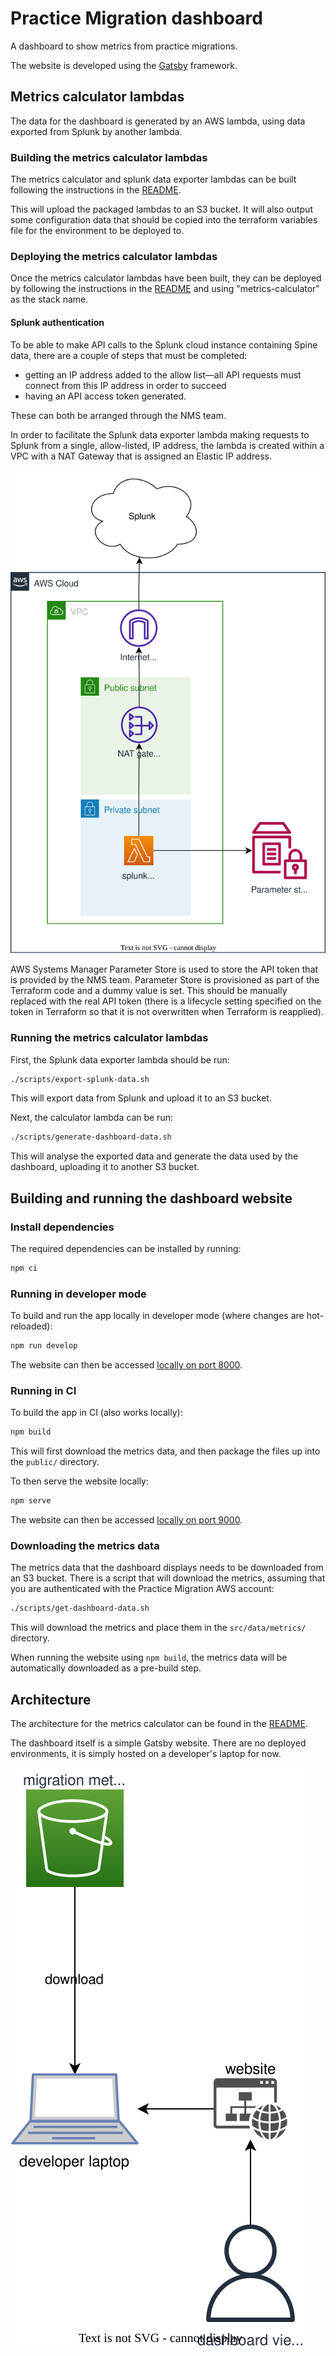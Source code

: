 # Practice Migration dashboard

A dashboard to show metrics from practice migrations.

The website is developed using the [Gatsby](https://www.gatsbyjs.com/) framework.

## Metrics calculator lambdas

The data for the dashboard is generated by an AWS lambda, using data exported from Splunk by another lambda.

### Building the metrics calculator lambdas

The metrics calculator and splunk data exporter lambdas can be built following the instructions in the [README](metrics-calculator/README.md).

This will upload the packaged lambdas to an S3 bucket. It will also output some configuration data that should be copied into the terraform variables file for the environment to be deployed to.

### Deploying the metrics calculator lambdas

Once the metrics calculator lambdas have been built, they can be deployed by following the instructions in the [README](dashboard-infra/README.md) and using "metrics-calculator" as the stack name.

#### Splunk authentication

To be able to make API calls to the Splunk cloud instance containing Spine data, there are a couple of steps that must be completed:

- getting an IP address added to the allow list—all API requests must connect from this IP address in order to succeed
- having an API access token generated.

These can both be arranged through the NMS team.

In order to facilitate the Splunk data exporter lambda making requests to Splunk from a single, allow-listed, IP address, the lambda is created within a VPC with a NAT Gateway that is assigned an Elastic IP address.

![Splunk access architecture](/images/splunk-access-architecture.drawio.svg)

AWS Systems Manager Parameter Store is used to store the API token that is provided by the NMS team. Parameter Store is provisioned as part of the Terraform code and a dummy value is set. This should be manually replaced with the real API token (there is a lifecycle setting specified on the token in Terraform so that it is not overwritten when Terraform is reapplied).

### Running the metrics calculator lambdas

First, the Splunk data exporter lambda should be run:

```bash
./scripts/export-splunk-data.sh
```

This will export data from Splunk and upload it to an S3 bucket.

Next, the calculator lambda can be run:

```bash
./scripts/generate-dashboard-data.sh
```

This will analyse the exported data and generate the data used by the dashboard, uploading it to another S3 bucket.

## Building and running the dashboard website

### Install dependencies

The required dependencies can be installed by running:

```bash
npm ci
```

### Running in developer mode

To build and run the app locally in developer mode (where changes are hot-reloaded):

```bash
npm run develop
```

The website can then be accessed [locally on port 8000](http://localhost:8000).

### Running in CI

To build the app in CI (also works locally):

```bash
npm build
```

This will first download the metrics data, and then package the files up into the `public/` directory.

To then serve the website locally:

```bash
npm serve
```

The website can then be accessed [locally on port 9000](http://localhost:9000).

### Downloading the metrics data

The metrics data that the dashboard displays needs to be downloaded from an S3 bucket. There is a script that will download the metrics, assuming that you are authenticated with the Practice Migration AWS account:

```bash
./scripts/get-dashboard-data.sh
```

This will download the metrics and place them in the `src/data/metrics/` directory.

When running the website using `npm build`, the metrics data will be automatically downloaded as a pre-build step.

## Architecture

The architecture for the metrics calculator can be found in the [README](metrics-calculator/README.md#architecture).

The dashboard itself is a simple Gatsby website. There are no deployed environments, it is simply hosted on a developer's laptop for now.

![Dashboard architecture](images/dashboard-architecture.drawio.svg)
